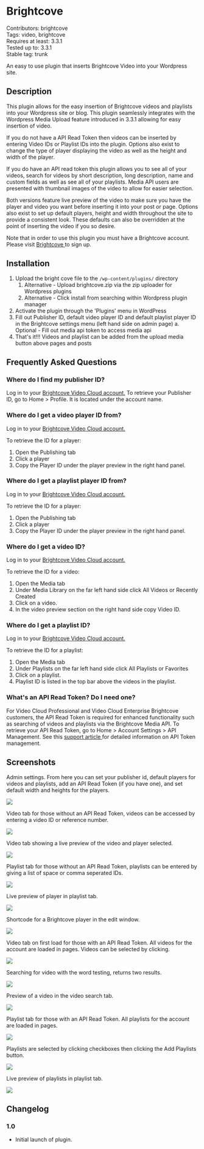 # Brightcove

Contributors: brightcove  
Tags: video, brightcove  
Requires at least: 3.3.1  
Tested up to: 3.3.1  
Stable tag: trunk  

An easy to use plugin that inserts Brightcove Video into your Wordpress site. 


## Description

This plugin allows for the easy insertion of Brightcove videos and playlists into your Wordpress site or blog. This plugin seamlessly integrates with the Wordpress Media Upload feature introduced in 3.3.1 allowing for easy insertion of video. 

If you do not have a API Read Token then videos can be inserted by entering Video IDs or Playlist IDs into the plugin. Options also exist to change the type of player displaying the video as well as the height and width of the player. 

If you do have an API read token this plugin allows you to see all of your videos, search for videos by short description, long description, name and custom fields as well as see all of your playlists. Media API users are presented with thumbnail images of the video to allow for easier selection.

Both versions feature live preview of the video to make sure you have the player and video you want before inserting it into your post or page. Options also exist to set up default players, height and width throughout the site to provide a consistent look. These defaults can also be overridden at the point of inserting the video if you so desire. 

Note that in order to use this plugin you must have a Brightcove account. Please visit <a href='http://www.brightcove.com'> Brightcove </a> to sign up. 


## Installation

 1. Upload the bright cove file to the `/wp-content/plugins/` directory 
    1. Alternative - Upload brightcove.zip via the zip uploader for Wordpress plugins 
    2. Alternative - Click install from searching within Wordpress  plugin manager 
 2. Activate the plugin through the 'Plugins' menu in WordPress 
 3. Fill out Publisher ID, default video player ID and default playlist player ID in the Brightcove settings menu (left hand side on admin page) 
	a. Optional - Fill out media api token to access media api 
 4. That's it!!! Videos and playlist can be added from the upload media button above pages and posts


## Frequently Asked Questions

### Where do I find my publisher ID?

Log in to your <a href='"https://my.brightcove.com/"'>Brightcove Video Cloud account.</a>
To retrieve your Publisher ID, go to Home > Profile. It is located under the account name.

### Where do I get a video player ID from?

Log in to your <a href='"https://my.brightcove.com/"'>Brightcove Video Cloud account.</a>

To retrieve the ID for a player:

1. Open the Publishing tab
2. Click a player
3. Copy the Player ID under the player preview in the right hand panel.

### Where do I get a playlist player ID from?

Log in to your <a href='"https://my.brightcove.com/"'>Brightcove Video Cloud account.</a>

To retrieve the ID for a player:

1. Open the Publishing tab
2. Click a player
3. Copy the Player ID under the player preview in the right hand panel.

### Where do I get a video ID?

Log in to your <a href='"https://my.brightcove.com/"'>Brightcove Video Cloud account.</a>

To retrieve the ID for a video:

1. Open the Media tab
2. Under Media Library on the far left hand side click All Videos or Recently Created
3. Click on a video.
4. In the video preview section on the right hand side copy Video ID.

### Where do I get a playlist ID?

Log in to your <a href='"https://my.brightcove.com/"'>Brightcove Video Cloud account.</a>

To retrieve the ID for a playlist:

1. Open the Media tab
2. Under Playlists on the far left hand side click All Playlists or Favorites
3. Click on a playlist.
4. Playlist ID is listed in the top bar above the videos in the playlist. 

### What's an API Read Token? Do I need one?

For Video Cloud Professional and Video Cloud Enterprise Brightcove customers, the API Read Token is required for enhanced functionality such as searching of videos and playlists via the Brightcove Media API. To retrieve your API Read Token, go to Home > Account Settings > API Management. See this <a href=' http://support.brightcove.com/en/docs/managing-media-api-tokens'> support article </a> for detailed information on API Token management.

## Screenshots

Admin settings. From here you can set your publisher id, default players for videos and playlists, add an API Read Token (if you have one), and set default width and heights for the players. 

![](screenshot-1.png)


Video tab for those without an API Read Token, videos can be accessed by entering a video ID or reference number. 

![](screenshot-2.png)


Video tab showing a live preview of the video and player selected.

![](screenshot-3.png)


Playlist tab for those without an API Read Token, playlists can be entered by giving a list of space or comma seperated IDs.

![](screenshot-4.png)


Live preview of player in playlist tab. 

![](screenshot-5.png)


Shortcode for a Brightcove player in the edit window.

![](screenshot-6.png)


Video tab on first load for those with an API Read Token. All videos for the account are loaded in pages. Videos can be selected by clicking. 

![](screenshot-7.png)


Searching for video with the word testing, returns two results.

![](screenshot-8.png)


Preview of a video in the video search tab.

![](screenshot-9.png)


Playlist tab for those with an API Read Token. All playlists for the account are loaded in pages. 

![](screenshot-10.png)


Playlists are selected by clicking checkboxes then clicking the Add Playlists button.

![](screenshot-11.png)


Live preview of playlists in playlist tab. 

![](screenshot-12.png)

## Changelog

### 1.0
* Initial launch of plugin.

